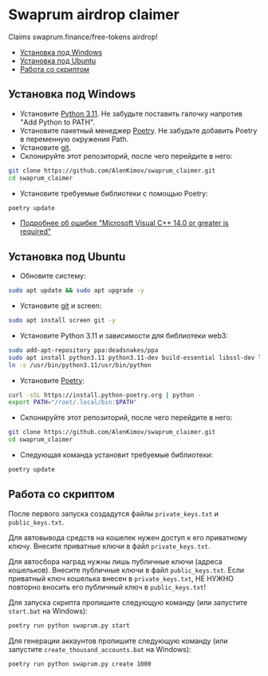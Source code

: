 # Swaprum airdrop claimer
Claims swaprum.finance/free-tokens airdrop!

- [Установка под Windows](#Установка-под-Windows)
- [Установка под Ubuntu](#Установка-под-Ubuntu)
- [Работа со скриптом](#Работа-со-скриптом)

## Установка под Windows
- Установите [Python 3.11](https://www.python.org/downloads/windows/). Не забудьте поставить галочку напротив "Add Python to PATH".
- Установите пакетный менеджер [Poetry](https://python-poetry.org/docs/). Не забудьте добавить Poetry в переменную окружения Path.
- Установите [git](https://git-scm.com/download/win).
- Склонируйте этот репозиторий, после чего перейдите в него:
```bash
git clone https://github.com/AlenKimov/swaprum_claimer.git
cd swaprum_claimer
```
- Установите требуемые библиотеки с помощью Poetry:
```bash
poetry update
```
- [Подробнее об ошибке "Microsoft Visual C++ 14.0 or greater is required"](https://web3py.readthedocs.io/en/latest/troubleshooting.html#why-am-i-getting-visual-c-or-cython-not-installed-error)

## Установка под Ubuntu
- Обновите систему:
```bash
sudo apt update && sudo apt upgrade -y
```
- Установите [git](https://git-scm.com/download/linux) и screen:
```bash
sudo apt install screen git -y
```
- Установите Python 3.11 и зависимости для библиотеки web3:
```bash
sudo add-apt-repository ppa:deadsnakes/ppa
sudo apt install python3.11 python3.11-dev build-essential libssl-dev libffi-dev -y
ln -s /usr/bin/python3.11/usr/bin/python
```
- Установите [Poetry](https://python-poetry.org/docs/):
```bash
curl -sSL https://install.python-poetry.org | python -
export PATH="/root/.local/bin:$PATH"
```
- Склонируйте этот репозиторий, после чего перейдите в него:
```bash
git clone https://github.com/AlenKimov/swaprum_claimer.git
cd swaprum_claimer
```
- Следующая команда установит требуемые библиотеки:
```bash
poetry update
```

## Работа со скриптом
После первого запуска создадутся файлы `private_keys.txt` и `public_keys.txt`.

Для автовывода средств на кошелек нужен доступ к его приватному ключу.
Внесите приватные ключи в файл `private_keys.txt`.

Для автосбора наград нужны лишь публичные ключи (адреса кошельков).
Внесите публичные ключи в файл `public_keys.txt`.
Если приватный ключ кошелька внесен в `private_keys.txt`,
НЕ НУЖНО повторно вносить его публичный ключ в `public_keys.txt`!

Для запуска скрипта пропишите следующую команду (или запустите `start.bat` на Windows):
```bash
poetry run python swaprum.py start
```

Для генерации аккаунтов пропишите следующую команду (или запустите `create_thousand_accounts.bat` на Windows):
```bash
poetry run python swaprum.py create 1000
```